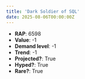 ```yaml
---
title: 'Dark Soldier of SQL'
date: 2025-08-06T00:00:00Z
---
```

- **RAP**: 6598
- **Value**: -1
- **Demand level**: -1
- **Trend**: -1
- **Projected?**: True
- **Hyped?**: True
- **Rare?**: True
